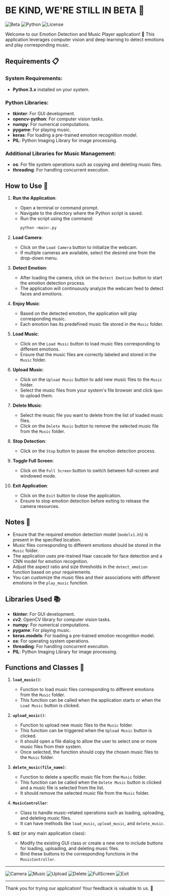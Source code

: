 # BE KIND, WE'RE STILL IN BETA 🚧
![Beta](https://img.shields.io/badge/status-beta-yellow)
![Python](https://img.shields.io/badge/python-3.x-blue)
![License](https://img.shields.io/badge/license-MIT-green)

Welcome to our Emotion Detection and Music Player application! 🎵 This application leverages computer vision and deep learning to detect emotions and play corresponding music.

## Requirements 📋

### System Requirements:
- **Python 3.x** installed on your system.

### Python Libraries:
- **tkinter**: For GUI development.
- **opencv-python**: For computer vision tasks.
- **numpy**: For numerical computations.
- **pygame**: For playing music.
- **keras**: For loading a pre-trained emotion recognition model.
- **PIL**: Python Imaging Library for image processing.

### Additional Libraries for Music Management:
- **os**: For file system operations such as copying and deleting music files.
- **threading**: For handling concurrent execution.

## How to Use 🚀

1. **Run the Application**:
   - Open a terminal or command prompt.
   - Navigate to the directory where the Python script is saved.
   - Run the script using the command: 
     ```sh
     python <main>.py
     ```

2. **Load Camera**:
   - Click on the `Load Camera` button to initialize the webcam.
   - If multiple cameras are available, select the desired one from the drop-down menu.

3. **Detect Emotion**:
   - After loading the camera, click on the `Detect Emotion` button to start the emotion detection process.
   - The application will continuously analyze the webcam feed to detect faces and emotions.

4. **Enjoy Music**:
   - Based on the detected emotion, the application will play corresponding music.
   - Each emotion has its predefined music file stored in the `Music` folder.

5. **Load Music**:
   - Click on the `Load Music` button to load music files corresponding to different emotions.
   - Ensure that the music files are correctly labeled and stored in the `Music` folder.

6. **Upload Music**:
   - Click on the `Upload Music` button to add new music files to the `Music` folder.
   - Select the music files from your system's file browser and click `Open` to upload them.

7. **Delete Music**:
   - Select the music file you want to delete from the list of loaded music files.
   - Click on the `Delete Music` button to remove the selected music file from the `Music` folder.

8. **Stop Detection**:
   - Click on the `Stop` button to pause the emotion detection process.

9. **Toggle Full Screen**:
   - Click on the `Full Screen` button to switch between full-screen and windowed mode.

10. **Exit Application**:
    - Click on the `Exit` button to close the application.
    - Ensure to stop emotion detection before exiting to release the camera resources.

## Notes 📓
- Ensure that the required emotion detection model (`modelv1.h5`) is present in the specified location.
- Music files corresponding to different emotions should be stored in the `Music` folder.
- The application uses pre-trained Haar cascade for face detection and a CNN model for emotion recognition.
- Adjust the aspect ratio and size thresholds in the `detect_emotion` function based on your requirements.
- You can customize the music files and their associations with different emotions in the `play_music` function.

## Libraries Used 📚

- **tkinter**: For GUI development.
- **cv2**: OpenCV library for computer vision tasks.
- **numpy**: For numerical computations.
- **pygame**: For playing music.
- **keras.models**: For loading a pre-trained emotion recognition model.
- **os**: For operating system operations.
- **threading**: For handling concurrent execution.
- **PIL**: Python Imaging Library for image processing.

## Functions and Classes 📄

1. **`load_music()`**: 
    - Function to load music files corresponding to different emotions from the `Music` folder.
    - This function can be called when the application starts or when the `Load Music` button is clicked.

2. **`upload_music()`**:
    - Function to upload new music files to the `Music` folder.
    - This function can be triggered when the `Upload Music` button is clicked.
    - It should open a file dialog to allow the user to select one or more music files from their system.
    - Once selected, the function should copy the chosen music files to the `Music` folder.

3. **`delete_music(file_name)`**:
    - Function to delete a specific music file from the `Music` folder.
    - This function can be called when the `Delete Music` button is clicked and a music file is selected from the list.
    - It should remove the selected music file from the `Music` folder.

4. **`MusicController`**:
    - Class to handle music-related operations such as loading, uploading, and deleting music files.
    - It can have methods like `load_music`, `upload_music`, and `delete_music`.

5. **`GUI`** (or any main application class):
    - Modify the existing GUI class or create a new one to include buttons for loading, uploading, and deleting music files.
    - Bind these buttons to the corresponding functions in the `MusicController`.

---

![Camera](https://img.icons8.com/ios-filled/50/000000/camera--v1.png) ![Music](https://img.icons8.com/ios-filled/50/000000/music.png) ![Upload](https://img.icons8.com/ios-filled/50/000000/upload.png) ![Delete](https://img.icons8.com/ios-filled/50/000000/delete.png) ![FullScreen](https://img.icons8.com/ios-filled/50/000000/full-screen.png) ![Exit](https://img.icons8.com/ios-filled/50/000000/exit.png)

---

Thank you for trying our application! Your feedback is valuable to us. 🧡